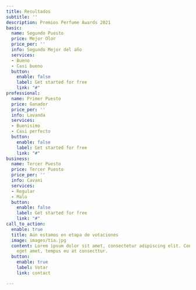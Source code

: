```yaml
---
title: Resultados
subtitle: ''
description: Premios Perfume Awards 2021
basic:
  name: Segundo Puesto
  price: Mejor Olor
  price_per: ''
  info: Segundo Mejor del año
  services:
  - Bueno
  - Casi bueno
  button:
    enable: false
    label: Get started for free
    link: "#"
professional:
  name: Primer Puesto
  price: Ganador
  price_per: ''
  info: Lavanda
  services:
  - Buenisimo
  - Casi perfecto
  button:
    enable: false
    label: Get started for free
    link: "#"
business:
  name: Tercer Puesto
  price: Tercer Puesto
  price_per: ''
  info: Cavani
  services:
  - Regular
  - Malo
  button:
    enable: false
    label: Get started for free
    link: "#"
call_to_action:
  enable: true
  title: Aún estamos en etapa de votaciones
  image: images/tia.jpg
  content: Lorem ipsum dolor sit amet, consectetur adipiscing elit. Consequat tristique
    eget amet, tempus eu at consecttur.
  button:
    enable: true
    label: Votar
    link: contact

---
```

